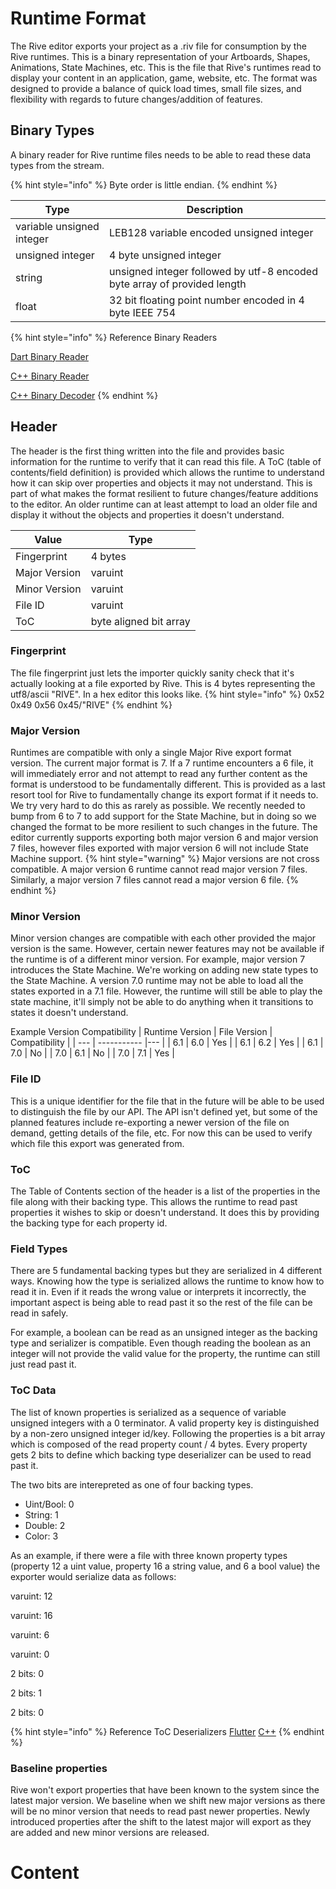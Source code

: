 # Runtime Format

The Rive editor exports your project as a .riv file for consumption by the Rive runtimes. This is a binary representation of your Artboards, Shapes, Animations, State Machines, etc. This is the file that Rive's runtimes read to display your content in an application, game, website, etc. The format was designed to provide a balance of quick load times, small file sizes, and flexibility with regards to future changes/addition of features.

## Binary Types
A binary reader for Rive runtime files needs to be able to read these data types from the stream.

{% hint style="info" %}
Byte order is little endian.
{% endhint %}

| Type | Description |
| --- | ----------- |
| variable unsigned integer | LEB128 variable encoded unsigned integer |
| unsigned integer | 4 byte unsigned integer |
| string | unsigned integer followed by utf-8 encoded byte array of provided length  |
| float | 32 bit floating point number encoded in 4 byte IEEE 754 |

{% hint style="info" %}
Reference Binary Readers

[Dart Binary Reader](https://github.com/rive-app/rive-flutter/blob/master/lib/src/utilities/binary_buffer/binary_reader.dart)

[C++ Binary Reader](https://github.com/rive-app/rive-cpp/blob/master/src/core/binary_reader.cpp)

[C++ Binary Decoder](https://github.com/rive-app/rive-cpp/blob/master/include/core/reader.h)
{% endhint %}

## Header
The header is the first thing written into the file and provides basic information for the runtime to verify that it can read this file. A ToC (table of contents/field definition) is provided which allows the runtime to understand how it can skip over properties and objects it may not understand. This is part of what makes the format resilient to future changes/feature additions to the editor. An older runtime can at least attempt to load an older file and display it without the objects and properties it doesn't understand.

| Value | Type |
| --- | ----------- |
| Fingerprint | 4 bytes |
| Major Version | varuint |
| Minor Version | varuint |
| File ID | varuint |
| ToC | byte aligned bit array |

### Fingerprint
The file fingerprint just lets the importer quickly sanity check that it's actually looking at a file exported by Rive. This is 4 bytes representing the utf8/ascii "RIVE". In a hex editor this looks like.
{% hint style="info" %}
0x52 0x49 0x56 0x45/"RIVE"
{% endhint %}

### Major Version
Runtimes are compatible with only a single Major Rive export format version. The current major format is 7. If a 7 runtime encounters a 6 file, it will immediately error and not attempt to read any further content as the format is understood to be fundamentally different. This is provided as a last resort tool for Rive to fundamentally change its export format if it needs to. We try very hard to do this as rarely as possible. We recently needed to bump from 6 to 7 to add support for the State Machine, but in doing so we changed the format to be more resilient to such changes in the future. The editor currently supports exporting both major version 6 and major version 7 files, however files exported with major version 6 will not include State Machine support.
{% hint style="warning" %}
Major versions are not cross compatible. A major version 6 runtime cannot read major version 7 files. Similarly, a major version 7 files cannot read a major version 6 file.
{% endhint %}

### Minor Version
Minor version changes are compatible with each other provided the major version is the same. However, certain newer features may not be available if the runtime is of a different minor version. For example, major version 7 introduces the State Machine. We're working on adding new state types to the State Machine. A version 7.0 runtime may not be able to load all the states exported in a 7.1 file. However, the runtime will still be able to play the state machine, it'll simply not be able to do anything when it transitions to states it doesn't understand.

Example Version Compatibility
| Runtime Version | File Version | Compatibility |
| --- | ----------- |--- |
| 6.1 | 6.0 | Yes |
| 6.1 | 6.2 | Yes |
| 6.1 | 7.0 | No |
| 7.0 | 6.1 | No |
| 7.0 | 7.1 | Yes |

### File ID
This is a unique identifier for the file that in the future will be able to be used to distinguish the file by our API. The API isn't defined yet, but some of the planned features include re-exporting a newer version of the file on demand, getting details of the file, etc. For now this can be used to verify which file this export was generated from.

### ToC
The Table of Contents section of the header is a list of the properties in the file along with their backing type. This allows the runtime to read past properties it wishes to skip or doesn't understand. It does this by providing the backing type for each property id.

### Field Types
There are 5 fundamental backing types but they are serialized in 4 different ways. Knowing how the type is serialized allows the runtime to know how to read it in. Even if it reads the wrong value or interprets it incorrectly, the important aspect is being able to read past it so the rest of the file can be read in safely.

For example, a boolean can be read as an unsigned integer as the backing type and serializer is compatible. Even though reading the boolean as an integer will not provide the valid value for the property, the runtime can still just read past it.

### ToC Data
The list of known properties is serialized as a sequence of variable unsigned integers with a 0 terminator. A valid property key is distinguished by a non-zero unsigned integer id/key. Following the properties is a bit array which is composed of the read property count / 4 bytes. Every property gets 2 bits to define which backing type deserializer can be used to read past it.

The two bits are interepreted as one of four backing types.
- Uint/Bool: 0
- String: 1
- Double: 2
- Color: 3

As an example, if there were a file with three known property types (property 12 a uint value, property 16 a string value, and 6 a bool value) the exporter would serialize data as follows:

varuint: 12

varuint: 16

varuint: 6

varuint: 0

2 bits: 0

2 bits: 1

2 bits: 0


{% hint style="info" %}
Reference ToC Deserializers
[Flutter](https://github.com/rive-app/rive-flutter/blob/bbee63bb6c791dcabd0cd9d9788ca7ec4783fddb/lib/src/rive_core/runtime/runtime_header.dart#L43-L60)
[C++](https://github.com/rive-app/rive-cpp/blob/4512406300b7333ba543cd87930e67a24c2fc715/include/runtime_header.hpp#L76-L104)
{% endhint %}

### Baseline properties

Rive won't export properties that have been known to the system since the latest major version. We baseline when we shift new major versions as there will be no minor version that needs to read past newer properties. Newly introduced properties after the shift to the latest major will export as they are added and new minor versions are released.
# Content


